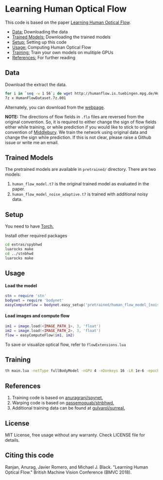 # Learning Human Optical Flow
This code is based on the paper [Learning Human Optical Flow](https://arxiv.org/abs/1806.05666).

* [Data:](#data)  Downloading the data
* [Trained Models:](#models)  Downloading the trained models
* [Setup:](#setUp)  Setting up this code
* [Usage:](#usage) Computing Human Optical Flow
* [Training:](#training) Train your own models on mulitiple GPUs
* [References:](#references) For further reading

<a name="data"></a>
## Data
Download the extract the data.

```bash
for i in `seq -w 1 56`; do wget http://humanflow.is.tuebingen.mpg.de/HumanFlowDataset.7z.0$i -c; done ;
7z x HumanFlowDataset.7z.001
```
Alternately, you can download from the [webpage](http://humanflow.is.tuebingen.mpg.de/).

**NOTE:** The directions of flow fields in `.flo` files are reversed from the original convention. So, it is required to either change the sign of flow fields either while training, or while prediction if you would like to stick to original convention of [Middlebury](http://vision.middlebury.edu/flow/). We train the network using original data and change the sign while prediction. If this is not clear, please raise a Github issue or write me an email.

<a name="models"></a>
## Trained Models
The pretrained models are available in `pretrained/` directory. There are two models:
1. `human_flow_model.t7` is the original trained model as evaluated in the paper.
2. `human_flow_model_noise_adaptive.t7` is trained with additional noisy data.

<a name="setUp"></a>
## Setup
You need to have [Torch.](http://torch.ch/docs/getting-started.html#_)

Install other required packages
```bash
cd extras/spybhwd
luarocks make
cd ../stnbhwd
luarocks make
```
<a name="usage"></a>
## Usage
#### Load the model
```lua
stn = require 'stn'
bodynet = require 'bodynet'
easyComputeFlow = bodynet.easy_setup('pretrained/human_flow_model_[noise_adaptive].t7')
```
#### Load images and compute flow
```lua
im1 = image.load(<IMAGE_PATH_1>, 3, 'float')
im2 = image.load(<IMAGE_PATH_2>, 3, 'float')
flow = easyComputeFlow(im1, im2)
```
To save or visualize optical flow, refer to `flowExtensions.lua`

<a name="training"></a>
## Training
```bash
th main.lua -netType fullBodyModel -nGPU 4 -nDonkeys 16 -LR 1e-6 -epochSize 1000 -data <PATH_TO_DATASET>
```

<a name="references"></a>
## References

1. Training code is based on [anuragranj/spynet.](https://github.com/anuragranj/spynet)
2. Warping code is based on [qassemoquab/stnbhwd.](https://github.com/qassemoquab/stnbhwd)
3. Additional training data can be found at [gulvarol/surreal.](https://github.com/gulvarol/surreal)

## License
MIT License, free usage without any warranty. Check LICENSE file for details.

## Citing this code
Ranjan, Anurag, Javier Romero, and Michael J. Black. "Learning Human Optical Flow." British Machine Vision Conference (BMVC 2018).
